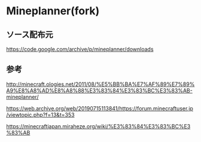 # Mineplanner(fork)



## ソース配布元
https://code.google.com/archive/p/mineplanner/downloads

## 参考
http://minecraft.ologies.net/2011/08/%E5%BB%BA%E7%AF%89%E7%89%A9%E8%A8%AD%E8%A8%88%E3%83%84%E3%83%BC%E3%83%AB-mineplanner/

https://web.archive.org/web/20190715113841/https://forum.minecraftuser.jp/viewtopic.php?f=13&t=353

https://minecraftjapan.miraheze.org/wiki/%E3%83%84%E3%83%BC%E3%83%AB
